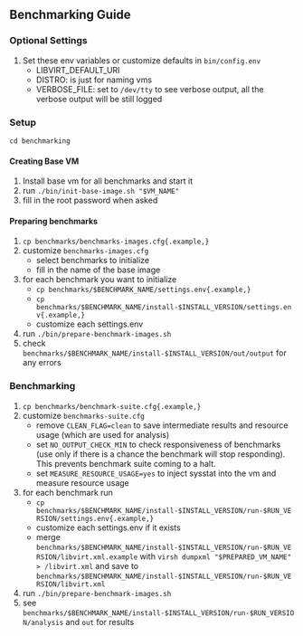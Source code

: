 ## Benchmarking Guide

### Optional Settings
1. Set these env variables or customize defaults in `bin/config.env` 
   - LIBVIRT_DEFAULT_URI
   - DISTRO: is just for naming vms
   - VERBOSE_FILE: set to `/dev/tty` to see verbose output, all the verbose output will be still logged

### Setup

`cd benchmarking`

#### Creating Base VM
1. Install base vm for all benchmarks and start it
2. run `./bin/init-base-image.sh "$VM_NAME"`
3. fill in the root password when asked

#### Preparing benchmarks
1. `cp benchmarks/benchmarks-images.cfg{.example,}`
2. customize `benchmarks-images.cfg` 
   - select benchmarks to initialize
   - fill in the name of the base image
3. for each benchmark you want to initialize
   - `cp benchmarks/$BENCHMARK_NAME/settings.env{.example,}`
   - `cp benchmarks/$BENCHMARK_NAME/install-$INSTALL_VERSION/settings.env{.example,}`
   - customize each settings.env
4. run `./bin/prepare-benchmark-images.sh`
5. check `benchmarks/$BENCHMARK_NAME/install-$INSTALL_VERSION/out/output` for any errors

### Benchmarking
1. `cp benchmarks/benchmark-suite.cfg{.example,}`
2. customize `benchmarks-suite.cfg` 
   - remove `CLEAN_FLAG=clean` to save intermediate results and resource usage (which are used for analysis)
   - set `NO_OUTPUT_CHECK_MIN` to check responsiveness of benchmarks 
   (use only if there is a chance the benchmark will stop responding).
    This prevents benchmark suite coming to a halt.
   - set `MEASURE_RESOURCE_USAGE=yes` to inject sysstat into the vm and measure resource usage
3. for each benchmark run
   - `cp benchmarks/$BENCHMARK_NAME/install-$INSTALL_VERSION/run-$RUN_VERSION/settings.env{.example,}`
   - customize each settings.env if it exists
   - merge `benchmarks/$BENCHMARK_NAME/install-$INSTALL_VERSION/run-$RUN_VERSION/libvirt.xml.example` with `virsh dumpxml "$PREPARED_VM_NAME" > /libvirt.xml` and
      save to `benchmarks/$BENCHMARK_NAME/install-$INSTALL_VERSION/run-$RUN_VERSION/libvirt.xml`
4. run `./bin/prepare-benchmark-images.sh`
5. see `benchmarks/$BENCHMARK_NAME/install-$INSTALL_VERSION/run-$RUN_VERSION/analysis` and `out` for results
